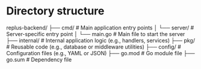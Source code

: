# Directory structure
replus-backend/
├── cmd/               # Main application entry points
│   └── server/        # Server-specific entry point
│       └── main.go    # Main file to start the server
├── internal/          # Internal application logic (e.g., handlers, services)
├── pkg/               # Reusable code (e.g., database or middleware utilities)
├── config/            # Configuration files (e.g., YAML or JSON)
├── go.mod             # Go module file
├── go.sum             # Dependency file